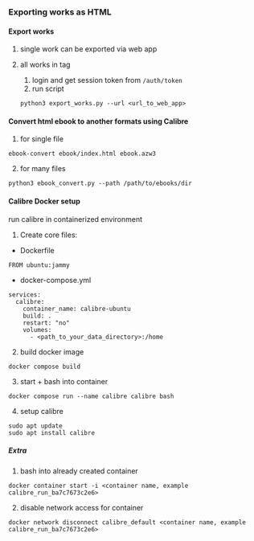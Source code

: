 ### Exporting works as HTML


#### Export works
1. single work can be exported via web app

2. all works in tag
   1. login and get session token from `/auth/token`
   2. run script
   ```
   python3 export_works.py --url <url_to_web_app>
   ```

#### Convert html ebook to another formats using Calibre
1. for single file
```
ebook-convert ebook/index.html ebook.azw3
```

2. for many files
```
python3 ebook_convert.py --path /path/to/ebooks/dir
```


#### Calibre Docker setup
run calibre in containerized environment

1. Create core files:

 - Dockerfile
```
FROM ubuntu:jammy
```

 - docker-compose.yml
```
services:
  calibre:
    container_name: calibre-ubuntu
    build: .
    restart: "no"
    volumes:
      - <path_to_your_data_directory>:/home
```

2. build docker image

```
docker compose build
```

3. start + bash into container

```
docker compose run --name calibre calibre bash
```

4. setup calibre

```
sudo apt update
sudo apt install calibre
```

##### Extra

1. bash into already created container

```
docker container start -i <container name, example calibre_run_ba7c7673c2e6>
```

2. disable network access for container

```
docker network disconnect calibre_default <container name, example calibre_run_ba7c7673c2e6>
```
